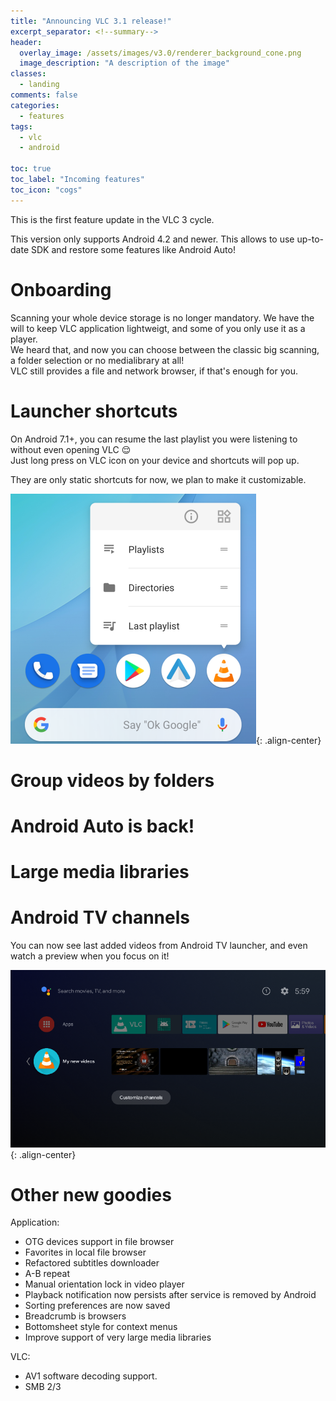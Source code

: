 ```yaml
---
title: "Announcing VLC 3.1 release!"
excerpt_separator: <!--summary-->
header:
  overlay_image: /assets/images/v3.0/renderer_background_cone.png
  image_description: "A description of the image"
classes:
  - landing
comments: false
categories:
  - features
tags:
  - vlc
  - android

toc: true
toc_label: "Incoming features"
toc_icon: "cogs"
---
```


This is the first feature update in the VLC 3 cycle.
<!--summary-->
This version only supports Android 4.2 and newer. This allows to use up-to-date SDK and restore some features like Android Auto!

# Onboarding

Scanning your whole device storage is no longer mandatory. We have the will to keep VLC application lightweigt, and some of you only use it as a player.  
We heard that, and now you can choose between the classic big scanning, a folder selection or no medialibrary at all!  
VLC still provides a file and network browser, if that's enough for you.

# Launcher shortcuts

On Android 7.1+, you can resume the last playlist you were listening to without even opening VLC  😌  
Just long press on VLC icon on your device and shortcuts will pop up.

They are only static shortcuts for now, we plan to make it customizable.

![Launcher shortcuts](/assets/images/v3.1/launcher_shortcuts.png){: .align-center}

# Group videos by folders

# Android Auto is back!

# Large media libraries

# Android TV channels

You can now see last added videos from Android TV launcher, and even watch a preview when you focus on it!

![th channel](/assets/images/v3.1/tv_channels.png){: .align-center}

# Other new goodies
Application:
 * OTG devices support in file browser
 * Favorites in local file browser
 * Refactored subtitles downloader
 * A-B repeat
 * Manual orientation lock in video player
 * Playback notification now persists after service is removed by Android
 * Sorting preferences are now saved
 * Breadcrumb is browsers
 * Bottomsheet style for context menus
 * Improve support of very large media libraries

 VLC:
  * AV1 software decoding support.
  * SMB 2/3
